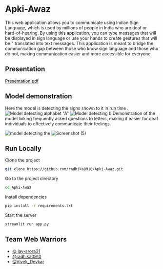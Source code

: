 # Apki-Awaz

 This web application allows you to communicate using Indian Sign Language, which is used by millions of people in India who are deaf or hard-of-hearing. By using this application, you can type messages that will be displayed in sign language or use your hands to create gestures that will be "
         translated into text messages. This application is meant to bridge the communication gap between those who know 
         sign language and those who do not, making communication easier and more accessible for everyone.


## Presentation 
[Presentation.pdf](https://github.com/radhika0910/Apki-Awaz/files/11066090/Hackathon.pdf)


## Model demonstration 

Here the model is detecting the signs shown to it in run time .
![Model detecting alphabet "A"](https://user-images.githubusercontent.com/97309084/227619083-2e441f24-2f88-4a4a-97f5-b7579459a46d.png)
![Model detecting b](https://user-images.githubusercontent.com/97309084/227619558-481ca5f1-cbeb-4502-ba96-7a752d939043.png)
Demonstration of the model linking frequently asked questions to letters, making it easier for deaf individuals to effectively communicate their feelings.

![model detecting the ](https://user-images.githubusercontent.com/97309084/227619601-217d5d66-c533-4d07-a3d8-7daf4b2b9e5e.png)
![Screenshot (5)](https://user-images.githubusercontent.com/97309084/227619676-4aae46ad-6848-4915-92e7-74dc362afcb9.png)



## Run Locally

Clone the project

``` sh
git clone https://github.com/radhika0910/Apki-Awaz.git
```

Go to the project directory
``` sh
cd Apki-Awaz
```

Install dependencies

```sh
pip install -r requirements.txt
```

Start the server

```sh
streamlit run app.py
```

## Team Web Warriors
- [@ jay-arora31](https://github.com/jay-arora31)
- [@radhika0910](https://github.com/radhika0910)
- [@Vivek_Devkar](https://github.com/vivekdevkar123)



